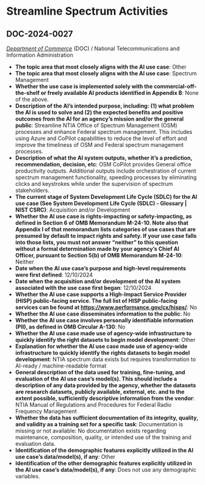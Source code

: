 # Streamline Spectrum Activities
## DOC-2024-0027
_[Department of Commerce](<../3_agency/Department of Commerce.md>)_ (DOC) / National Telecommunications and Information Administration


+ **The topic area that most closely aligns with the AI use case**: Other
+ **The topic area that most closely aligns with the AI use case**: Spectrum Management
+ **Whether the use case is implemented solely with the commercial-off-the-shelf or freely available AI products identified in Appendix B**: None of the above.
+ **Description of the AI’s intended purpose, including: (1) what problem the AI is used to solve and (2) the expected benefits and positive outcomes from the AI for an agency’s mission and/or the general public**: Streamline NTIA Office of Spectrum Management (OSM) processes and enhance Federal spectrum management. This includes using Azure and CoPilot capabilities to reduce the level of effort and improve the timeliness of OSM and Federal spectrum management processes.
+ **Description of what the AI system outputs, whether it’s a prediction, recommendation, decision, etc**: OSM CoPilot provides General office productivity outputs. Additional outputs include orchestration of current spectrum management functionality, speeding processes by eliminating clicks and keystrokes while under the supervision of  spectrum stakeholders.
+ **The current stage of System Development Life Cycle (SDLC) for the AI use case (See System Development Life Cycle (SDLC) - Glossary | NIST CSRC)**: Acquisition and/or Development
+ **Whether the AI use case is rights-impacting or safety-impacting, as defined in Section 6 of OMB Memorandum M-24-10. Note also that Appendix I of that memorandum lists categories of use cases that are presumed by default to impact rights and safety. If your use case falls into those lists, you must not answer “neither” to this question without a formal determination made by your agency’s Chief AI Officer, pursuant to Section 5(b) of OMB Memorandum M-24-10**: Neither
+ **Date when the AI use case’s purpose and high-level requirements were first defined**: 12/10/2024
+ **Date when the acquisition and/or development of the AI system associated with the use case first began**: 12/10/2024
+ **Whether the AI use case supports a High-Impact Service Provider (HISP) public-facing service. The full list of HISP public-facing services can be found at https://www.performance.gov/cx/hisps/**: No
+ **Whether the AI use case disseminates information to the public**: No
+ **Whether the AI use case involves personally identifiable information (PII), as defined in OMB Circular A-130**: No
+ **Whether the AI use case made use of agency-wide infrastructure to quickly identify the right datasets to begin model development**: Other
+ **Explanation for whether the AI use case made use of agency-wide infrastructure to quickly identify the rights datasets to begin model development**: NTIA spectrum data exists but requires transformation to AI-ready / machine-readable format
+ **General description of the data used for training, fine-tuning, and evaluation of the AI use case’s model(s). This should include a description of any data provided by the agency, whether the datasets are research datasets, publicly available, external, etc. and to the extent possible, sufficiently descriptive information from the vendor**: NTIA Manual of Regulations and Procedures for Federal Radio Frequency Management
+ **Whether the data has sufficient documentation of its integrity, quality, and validity as a training set for a specific task**: Documentation is missing or not available: No documentation exists regarding maintenance, composition, quality, or intended use of the training and evaluation data.
+ **Identification of the demographic features explicitly utilized in the AI use case’s data/model(s), if any**: Other
+ **Identification of the other demographic features explicitly utilized in the AI use case’s data/model(s), if any**: Does not use any demographic variables.